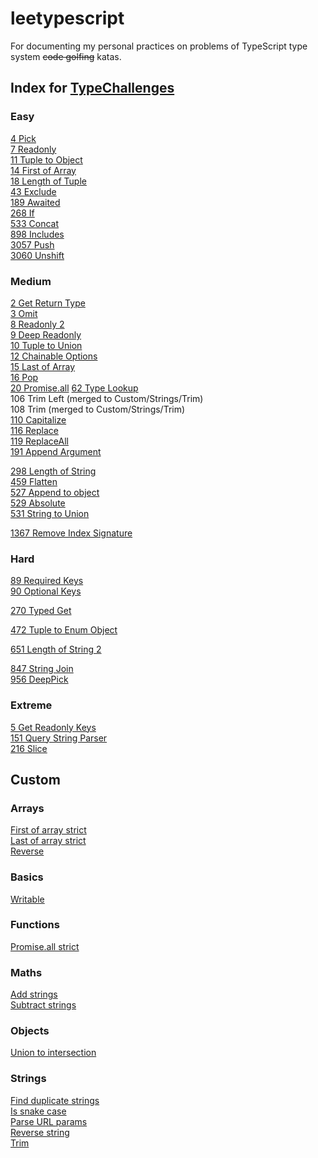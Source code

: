 # leetypescript

For documenting my personal practices on problems of TypeScript type system ~~code golfing~~ katas.

## Index for [TypeChallenges](https://github.com/type-challenges/type-challenges/issues?q=label%3A612+label%3Aanswer)

### Easy
[4 Pick](./src/basics/pick.ts)  
[7 Readonly](./src/basics/readonly.ts)  
[11 Tuple to Object](./src/arrays/tuple-to-object.ts)  
[14 First of Array](./src/arrays/first-of-array-barebones.ts)  
[18 Length of Tuple](./src/arrays/length-of-tuples.ts)  
[43 Exclude](./src/basics/exclude.ts)  
[189 Awaited](./src/basics/awaited.ts)  
[268 If](./src/basics/if.ts)  
[533 Concat](./src/arrays/concat.ts)  
[898 Includes](./src/arrays/includes.ts)  
[3057 Push](./src/arrays/push.ts)  
[3060 Unshift](./src/arrays/unshift.ts)  

### Medium
[2 Get Return Type](./src/basics/return-type.ts)  
[3 Omit](./src/basics/omit.ts)  
[8 Readonly 2](./src/objects/readonly-pick.ts)  
[9 Deep Readonly](./src/objects/deep-readonly.ts)  
[10 Tuple to Union](./src/arrays/tuple-to-union.ts)  
[12 Chainable Options](./src/functions/chainable-options.ts)  
[15 Last of Array](./src/arrays/last-of-array-barebones.ts)  
[16 Pop](./src/arrays/pop.ts)  
[20 Promise.all](./src/functions/promise-all-barebones.ts)
[62 Type Lookup](./src/objects/type-lookup.ts)  
106 Trim Left (merged to Custom/Strings/Trim)  
108 Trim (merged to Custom/Strings/Trim)  
[110 Capitalize](./src/strings/capitalize.ts)  
[116 Replace](./src/strings/replace-once.ts)  
[119 ReplaceAll](./src/strings/replace-all.ts)  
[191 Append Argument](./src/functions/append-argument.ts)  
<!-- 296 Permutation   -->
[298 Length of String](./src/strings/length-of-string.ts)  
[459 Flatten](./src/arrays/flatten.ts)  
[527 Append to object](./src/objects/append-to-object.ts)  
[529 Absolute](./src/strings/absolute.ts)  
[531 String to Union](./src/strings/string-to-union.ts)  
<!-- 599 Merge   -->
<!-- 610 CamelCase   -->
<!-- 612 KebabCase   -->
<!-- 645 Diff -->
<!-- 949 AnyOf   -->
<!-- 1042 IsNever   -->
<!-- 1097 IsUnion   -->
<!-- 1130 ReplaceKeys   -->
[1367 Remove Index Signature](./src/objects/remove-index-signature.ts)  

### Hard
<!-- 6 Simple Vue   -->
<!-- 17 Currying 1   -->
<!-- 55 Union to Intersection   -->
<!-- 57 Get Required   -->
<!-- 59 Get Optional   -->
[89 Required Keys](./src/objects/get-required-keys.ts)  
[90 Optional Keys](./src/objects/get-optional-keys.ts)  
<!-- 112 Capitalize Words   -->
<!-- 114 CamelCase   -->
<!-- 147 C-printf Parser   -->
<!-- 213 Vue Basic Props   -->
<!-- 223 IsAny   -->
[270 Typed Get](./src/objects/typed-get.ts)  
<!-- 300 String to Number   -->
<!-- 399 Tuple Filter   -->
[472 Tuple to Enum Object](./src/objects/tuple-to-enum-object.ts)  
<!-- 545 printf   -->
<!-- 553 Deep object to unique   -->
[651 Length of String 2](./src/strings/length-of-string-2.ts)  
<!-- 730 Union to Tuple   -->
[847 String Join](./src/strings/join.ts)  
[956 DeepPick](./src/objects/deep-pick.ts)  
<!-- 1290 Pinia   -->
<!-- 1383 Camelize   -->

### Extreme
[5 Get Readonly Keys](./src/objects/get-readonly-keys.ts)  
[151 Query String Parser](./src/strings/parse-query-string.ts)  
[216 Slice](./src/arrays/slice.ts)  
<!-- 274 Integers Comparator   -->
<!-- 462 Currying 2   -->
<!-- 476 Sum   -->
<!-- 517 Multiply   -->
<!-- 697 Tag   -->
<!-- 734 Inclusive Range   -->
<!-- 741 Sort   -->
<!-- 869 DistributeUnions   -->
<!-- 925 Assert Array Index   -->

## Custom

### Arrays
[First of array strict](./src/arrays/first-of-array-strict.ts)  
[Last of array strict](./src/arrays/last-of-array-strict.ts)  
[Reverse](./src/arrays/reverse.ts)  

### Basics
[Writable](./src/basics/writable.ts)  

### Functions
[Promise.all strict](./src/functions/promise-all-strict.ts)  

### Maths
[Add strings](./src/maths/add-strings.ts)  
[Subtract strings](./src/maths/subtract-strings.ts)  

### Objects
[Union to intersection](./src/objects/union-to-intersection.ts)

### Strings
[Find duplicate strings](./src/strings/find-duplicated-strings.ts)  
[Is snake case](./src/strings/is-snake-case.ts)  
[Parse URL params](./src/strings/parse-url-params.ts)  
[Reverse string](./src/strings/reverse-string.ts)  
[Trim](./src/strings/trim.ts)  
